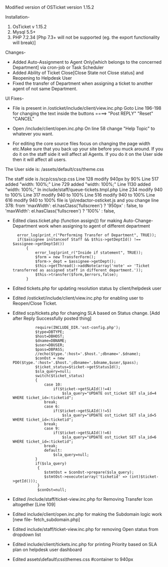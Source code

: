 Modified version of OSTicket version 1.15.2

Installation-
1. OsTicket v 1.15.2
2. Mysql 5.5+
3. PHP 7.2.34 [Php 7.3+ will not be supported (eg. the export functionality will break)]


Changes-
* Added Auto-Assignment to Agent Only[which belongs to the concerned Department] via cron-job or Task Scheduler
* Added Ability of Ticket Close[Close State not Close status] and Reopening to Helpdesk User
* Fixed the transfer of Department when assigning a ticket to another agent of not same Department.


UI Fixes-
* File is present in /osticket/include/client/view.inc.php
Goto Line 196-198 for changing the text inside the buttons ====> "Post REPLY"    "Reset"     "CANCEL"

* Open /include/client/open.inc.php On line 58 change "Help Topic" to whatever you want.

* For editing the core source files focus on changing the page width etc.Make sure that you back up your site before you muck around. If you do it on the staff side it will affect all Agents. If you do it on the User side then it will affect all users.

The User side is: /assets/default/css/theme.css

The staff side is /scp/css/scp.css
Line 128 modify 940px by 90%
Line 517 added "width: 100%;"
Line 729 added "width: 100%;"
Line 1130 added "width: 100%;"
In include/staff/queue-tickets.tmpl.php
Line 234 modify 940 to 100%
Line 317 modify 940 to 100%
Line 516 modify 940 to 100%
Line 616 modify 940 to 100%
file is \js\redactor-osticket.js and you change line 378:
from 'maxWidth': el.hasClass('fullscreen') ? '950px' : false, to 'maxWidth': el.hasClass('fullscreen') ? '100%' : false,

* Edited class.ticket.php (function assign()) for making Auto-Change-Department work when assigning to agent of different department

		error_log(print_r("Performing Transfer of Department", TRUE));
        if($assignee instanceof Staff && $this->getDeptId() !== $assignee->getDeptId())
            {   
                error_log(print_r("Inside if statement", TRUE));
                $form = new TransferForm();        
                $form->_dept = $assignee->getDept();
                $this->getThread()->addNote(array('note' => 'Ticket transferred as assigned staff in different department.'));                
                $this->transfer($form,$errors,false);
            }
* Edited tickets.php for updating resolution status by client/helpdesk user
* Edited /osticket/include/client/view.inc.php for enabling user to Reopen/Close Ticket.
* Edited scp/tickets.php for changing SLA based on Status change. [Add after Reply Successfully posted thing]

				require(INCLUDE_DIR.'ost-config.php');
                $type=DBTYPE;
                $host=DBHOST;
                $dname=DBNAME;
                $user=DBUSER;
                $pass=DBPASS;
                //echo($type.':host='.$host.';dbname='.$dname);
                $conOst = new PDO($type.':host='.$host.';dbname='.$dname,$user,$pass);
                $ticket_status=$ticket->getStatusId();
                $sla_query=null;
                switch($ticket_status)
                {
                    case 10:
                        if($ticket->getSLAId()!=4)
                            $sla_query="UPDATE ost_ticket SET sla_id=4 WHERE ticket_id=:ticketid";
                    break;
                    case 6:
                        if($ticket->getSLAId()!=5)
                            $sla_query="UPDATE ost_ticket SET sla_id=5 WHERE ticket_id=:ticketid";
                    break;
                    case 9:
                        if($ticket->getSLAId()!=6)
                            $sla_query="UPDATE ost_ticket SET sla_id=6 WHERE ticket_id=:ticketid";
                    break;
                    default:
                        $sla_query=null;
                }
                if($sla_query)
                 {
                    $stmtOst = $conOst->prepare($sla_query);
                    $stmtOst->execute(array('ticketid' => (int)$ticket->getId()));
                 }
                 $conOst=null;            

* Edited /include/staff/ticket-view.inc.php for Removing Transfer Icon altogether [Line 109]

* Edited include/client/open.inc.php for making the Subdomain logic work [new file- fetch_subdomain.php]

* Edited include/staff/ticket-view.inc.php for removing Open status from dropdown list

* Edited include/client/tickets.inc.php  for printing Priority based on SLA plan on helpdesk user dashboard

* Edited assets\default\css\themes.css   #container to 940px

